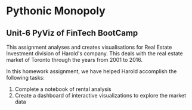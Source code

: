 # Pythonic Monopoly
## Unit-6 PyViz of FinTech BootCamp
This assignment analyses and creates visualisations for Real Estate Investment division of Harold's company. This deals with the real estate market of Toronto through the years from 2001 to 2016.

In this homework assignment, we have helped Harold accomplish the following tasks:

1. Complete a notebook of rental analysis
2. Create a dashboard of interactive visualizations to explore the market data